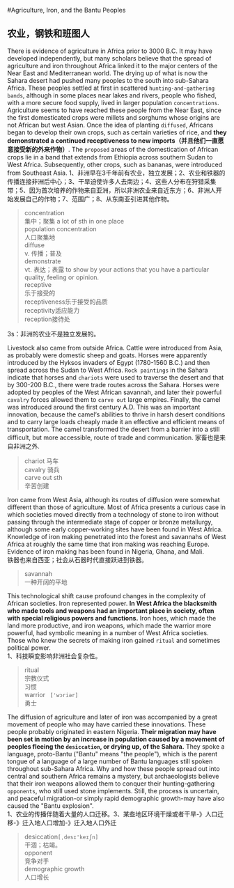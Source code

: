 #Agriculture, Iron, and the Bantu Peoples  
## 农业，钢铁和班图人  
There is evidence of agriculture in Africa prior to 3000 B.C. It may have developed independently, but many scholars believe that the spread of agriculture and iron throughout Africa linked it to the major centers of the Near East and Mediterranean world. The drying up of what is now the Sahara desert had pushed many peoples to the south into sub-Sahara Africa. These peoples settled at first in scattered `hunting-and-gathering bands`, although in some places near lakes and rivers, people who fished, with a more secure food supply, lived in larger population `concentrations`. Agriculture seems to have reached these people from the Near East, since the first domesticated crops were millets and sorghums whose origins are not African but west Asian. Once the idea of planting `diffused`, Africans began to develop their own crops, such as certain varieties of rice, and **they demonstrated a continued receptiveness to new imports（并且他们一直愿意接受新的外来作物）**. The `proposed` areas of the domestication of African crops lie in a band that extends from Ethiopia across southern Sudan to West Africa. Subsequently, other crops, such as bananas, were introduced from Southeast Asia.
1、非洲早在3千年前有农业，独立发展；2、农业和铁器的传播连接非洲后中心；3、干旱迫使许多人去南边；4、这些人分布在狩猎采集带；5、因为首次培养的作物来自亚洲，所以非洲农业来自近东方；6、非洲人开始发展自己的作物；7、范围广；8、从东南亚引进其他作物。  
> concentration  
> 集中；聚集 a lot of sth in one place  
> population concentration  
> 人口聚集地  
> diffuse  
> v. 传播；普及  
> demonstrate  
> vt. 表达；表露 to show by your actions that you have a particular quality, feeling or opinion.  
> receptive  
> 乐于接受的  
> receptiveness乐于接受的品质  
> receptivity适应能力  
> reception接待处  

3s：非洲的农业不是独立发展的。  

Livestock also came from outside Africa. Cattle were introduced from Asia, as probably were domestic sheep and goats. Horses were apparently introduced by the Hyksos invaders of Egypt (1780-1560 B.C.) and then spread across the Sudan to West Africa. `Rock paintings` in the Sahara indicate that horses and `chariots` were used to traverse the desert and that by 300-200 B.C., there were trade routes across the Sahara. Horses were adopted by peoples of the West African savannah, and later their powerful `cavalry` forces allowed them to `carve out` large empires. Finally, the camel was introduced around the first century A.D. This was an important innovation, because the camel‘s abilities to thrive in harsh desert conditions and to carry large loads cheaply made it an effective and efficient means of transportation. The camel transformed the desert from a barrier into a still difficult, but more accessible, route of trade and communication.
家畜也是来自非洲之外.  
> chariot 马车  
> cavalry 骑兵  
> carve out  sth  
> 辛苦创建  

Iron came from West Asia, although its routes of diffusion were somewhat different than those of agriculture. Most of Africa presents a curious case in which societies moved directly from a technology of stone to iron without passing through the intermediate stage of copper or bronze metallurgy, although some early copper-working sites have been found in West Africa. Knowledge of iron making penetrated into the forest and savannahs of West Africa at roughly the same time that iron making was reaching Europe. Evidence of iron making has been found in Nigeria, Ghana, and Mali.  
铁器也来自西亚；社会从石器时代直接跃进到铁器。  
> savannah  
> 一种开阔的平地  

This technological shift cause profound changes in the complexity of African societies. Iron represented power. **In West Africa the blacksmith who made tools and weapons had an important place in society, often with special religious powers and functions.** Iron hoes, which made the land more productive, and iron weapons, which made the warrior more powerful, had symbolic meaning in a number of West Africa societies. Those who knew the secrets of making iron gained `ritual` and sometimes political power.  
1、科技瞬变影响非洲社会复杂性。 
> ritual  
> 宗教仪式  
> 习惯  
> warrior ` ['wɔriər]`  
> 勇士  

The diffusion of agriculture and later of iron was accompanied by a great movement of people who may have carried these innovations. These people probably originated in eastern Nigeria. **Their migration may have been set in motion by an increase in population caused by a movement of peoples fleeing the `desiccation`, or drying up, of the Sahara.** They spoke a language, proto-Bantu ("Bantu" means "the people"), which is the parent tongue of a language of a large number of Bantu languages still spoken throughout sub-Sahara Africa. Why and how these people spread out into central and southern Africa remains a mystery, but archaeologists believe that their iron weapons allowed them to conquer their hunting-gathering `opponents`, who still used stone implements. Still, the process is uncertain, and peaceful migration-or simply rapid demographic growth-may have also caused the "Bantu explosion".  
1、农业的传播伴随着大量的人口迁移。3、某些地区环境干燥或者干旱-》人口迁移-》迁入地人口增加-》迁入地人口外迁
> desiccation`[ˌdesɪ'keɪʃn]`  
> 干涸；枯竭。  
> opponent  
> 竞争对手  
> demographic growth  
> 人口增长  